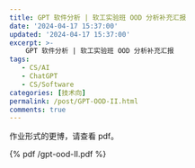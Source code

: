 ```yaml
---
title: GPT 软件分析 | 软工实验班 OOD 分析补充汇报
date: '2024-04-17 15:37:00'
updated: '2024-04-17 15:37:00'
excerpt: >-
    GPT 软件分析 | 软工实验班 OOD 分析补充汇报
tags:
   - CS/AI
   - ChatGPT
   - CS/Software
categories: [技术向]
permalink: /post/GPT-OOD-II.html
comments: true
---
```


作业形式的更博，请查看 pdf。

{% pdf /gpt-ood-II.pdf %}
